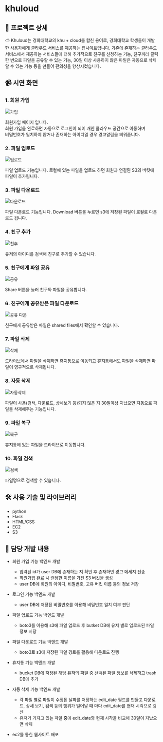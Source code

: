 # khuloud

## 📖 프로젝트 상세

<aside>
⛅ Khuloud는 경희대학교의 khu + cloud를 합친 용어로, 경희대학교 학생들이 개발한 사용자에게 클라우드 서비스를 제공하는 웹사이트입니다. 기존에 존재하는 클라우드 서비스에서 제공하는 서비스들에 더해 추가적으로 친구를 신청하는 기능, 친구끼리 클릭 한 번으로 파일을 공유할 수 있는 기능, 30일 이상 사용하지 않은 파일은 자동으로 삭제할 수 있는 기능 등을 만들어 편의성을 향상시켰습니다.

</aside>
 
 
## 📹 시연 화면
  
### 1. 회원 가입

![가입](https://user-images.githubusercontent.com/50744156/192110231-b9a4a2b9-46f7-4ea9-9235-a9bc95c087ab.gif)
    
회원가입 페이지 입니다.   
회원 가입을 완료하면 자동으로 로그인이 되어 개인 클라우드 공간으로 이동하며   
비밀번호가 일치하지 않거나 존재하는 아이디일 경우 경고알림을 띄워줍니다.   


### 2. 파일 업로드

![업로드](https://user-images.githubusercontent.com/50744156/192110159-81ebdc7f-3474-44db-978d-27ab1f03b1fa.gif)

파일 업로드 기능입니다. 로컬에 있는 파일을 업로드 하면 회원과 연결된 S3의 버킷에 파일이 추가됩니다.  

### 3. 파일 다운로드
    
![다운로드](https://user-images.githubusercontent.com/50744156/192110242-9ca60673-ec46-41cb-a99d-e78fc9b27c7d.gif)

파일 다운로드 기능입니다. Download 버튼을 누르면 s3에 저장된 파일이 로컬로 다운로드 됩니다.  
     

### 4. 친구 추가
    
![친추](https://user-images.githubusercontent.com/50744156/192110233-755832e1-98e3-4b9c-bfe1-0bee8da2c548.gif)
    
유저의 아이디를 검색해 친구로 추가할 수 있습니다.  

### 5. 친구에게 파일 공유 
    
![공유](https://user-images.githubusercontent.com/50744156/192110235-352a599f-9ef1-4380-93a5-b1bc5073b125.gif)
   
Share 버튼을 눌러 친구와 파일을 공유합니다.  



### 6. 친구에게 공유받은 파일 다운로드

![공유 다운](https://user-images.githubusercontent.com/50744156/192110238-2d12ad5c-38df-41c8-9c17-2e7cb163e3e1.gif)

친구에게 공유받은 파일은 shared files에서 확인할 수 있습니다.  


### 7. 파일 삭제
    
![삭제](https://user-images.githubusercontent.com/50744156/192110116-22b5d26f-fff0-431b-9116-fa43606d2d12.gif)

드라이브에서 파일을 삭제하면 휴지통으로 이동되고 휴지통에서도 파일을 삭제하면 파일이 영구적으로 삭제됩니다.  

  
### 8. 자동 삭제
    
![자동삭제](https://user-images.githubusercontent.com/50744156/192110118-b946810e-f7fd-4b07-9610-0a6ac744f30e.gif)

파일이 사용(검색, 다운로드, 상세보기 등)되지 않은 지 30일이상 지났으면 자동으로 파일을 삭제해주는 기능입니다.

### 9. 파일 복구
    
![복구](https://user-images.githubusercontent.com/50744156/192110155-7fcfc20e-9238-4475-9f7a-c3e2f8d7c02d.gif)

휴지통에 있는 파일을 드라이브로 이동합니다.

### 10. 파일 검색

![검색](https://user-images.githubusercontent.com/50744156/192110281-4f075e64-788d-4c18-ac27-44eb261a7a57.gif)
  
파일명으로 검색할 수 있습니다.


## 🛠️ 사용 기술 및 라이브러리

- python
- Flask
- HTML/CSS
- EC2
- S3

## 📱 담당 개발 내용

- 회원 가입 기능 백엔드 개발
    - 입력된 id가 user DB에 존재하는 지 확인 후 존재하면 경고 메세지 전송
    - 회원가입 완료 시 랜덤한 이름을 가진 S3 버킷을 생성
    - user DB에 회원의 아이디, 비밀번호, 고유 버킷 이름 등의 정보 저장
    
- 로그인 기능 백엔드 개발
    - user DB에 저장된 비밀번호를 이용해 비밀번호 일치 여부 판단

- 파일 업로드 기능 백엔드 개발
    - boto3를 이용해 s3에 파일 업로드 후 butket DB에 유저 별로 업로드된 파일 정보 저장

- 파일 다운로드 기능 백엔드 개발
    - boto3로 s3에 저장된 파일 경로를 활용해 다운로드 진행

- 휴지통 기능 백엔드 개발
    - bucket DB에 저장된 해당 유저의 파일 중 선택된 파일 정보를 삭제하고 trash DB에 추가

- 자동 삭제 기능 백엔드 개발
    - 각 파일 별로 파일이 수정된 날짜를 저장하는 edit_date 필드를 만들고 다운로드, 상세 보기, 검색 등의 행위가 일어날 때 마다 edit_date를 현재 시각으로 갱신
    - 유저가 가지고 있는 파일 중에 edit_date와 현재 시각을 비교해 30일이 지났으면 삭제

- ec2를 통한 웹사이트 배포
